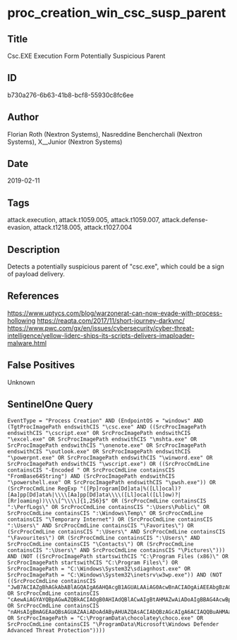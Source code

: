 # proc_creation_win_csc_susp_parent

## Title
Csc.EXE Execution Form Potentially Suspicious Parent

## ID
b730a276-6b63-41b8-bcf8-55930c8fc6ee

## Author
Florian Roth (Nextron Systems), Nasreddine Bencherchali (Nextron Systems), X__Junior (Nextron Systems)

## Date
2019-02-11

## Tags
attack.execution, attack.t1059.005, attack.t1059.007, attack.defense-evasion, attack.t1218.005, attack.t1027.004

## Description
Detects a potentially suspicious parent of "csc.exe", which could be a sign of payload delivery.

## References
https://www.uptycs.com/blog/warzonerat-can-now-evade-with-process-hollowing
https://reaqta.com/2017/11/short-journey-darkvnc/
https://www.pwc.com/gx/en/issues/cybersecurity/cyber-threat-intelligence/yellow-liderc-ships-its-scripts-delivers-imaploader-malware.html

## False Positives
Unknown

## SentinelOne Query
```
EventType = "Process Creation" AND (EndpointOS = "windows" AND (TgtProcImagePath endswithCIS "\csc.exe" AND ((SrcProcImagePath endswithCIS "\cscript.exe" OR SrcProcImagePath endswithCIS "\excel.exe" OR SrcProcImagePath endswithCIS "\mshta.exe" OR SrcProcImagePath endswithCIS "\onenote.exe" OR SrcProcImagePath endswithCIS "\outlook.exe" OR SrcProcImagePath endswithCIS "\powerpnt.exe" OR SrcProcImagePath endswithCIS "\winword.exe" OR SrcProcImagePath endswithCIS "\wscript.exe") OR ((SrcProcCmdLine containsCIS "-Encoded " OR SrcProcCmdLine containsCIS "FromBase64String") AND (SrcProcImagePath endswithCIS "\powershell.exe" OR SrcProcImagePath endswithCIS "\pwsh.exe")) OR (SrcProcCmdLine RegExp "([Pp]rogram[Dd]ata|%([Ll]ocal)?[Aa]pp[Dd]ata%|\\\\[Aa]pp[Dd]ata\\\\([Ll]ocal([Ll]ow)?|[Rr]oaming))\\\\[^\\\\]{1,256}$" OR (SrcProcCmdLine containsCIS ":\PerfLogs\" OR SrcProcCmdLine containsCIS ":\Users\Public\" OR SrcProcCmdLine containsCIS ":\Windows\Temp\" OR SrcProcCmdLine containsCIS "\Temporary Internet") OR (SrcProcCmdLine containsCIS ":\Users\" AND SrcProcCmdLine containsCIS "\Favorites\") OR (SrcProcCmdLine containsCIS ":\Users\" AND SrcProcCmdLine containsCIS "\Favourites\") OR (SrcProcCmdLine containsCIS ":\Users\" AND SrcProcCmdLine containsCIS "\Contacts\") OR (SrcProcCmdLine containsCIS ":\Users\" AND SrcProcCmdLine containsCIS "\Pictures\"))) AND (NOT ((SrcProcImagePath startswithCIS "C:\Program Files (x86)\" OR SrcProcImagePath startswithCIS "C:\Program Files\") OR SrcProcImagePath = "C:\Windows\System32\sdiagnhost.exe" OR SrcProcImagePath = "C:\Windows\System32\inetsrv\w3wp.exe")) AND (NOT ((SrcProcCmdLine containsCIS "JwB7ACIAZgBhAGkAbABlAGQAIgA6AHQAcgB1AGUALAAiAG0AcwBnACIAOgAiAEEAbgBzAGkAYgBsAGUAIAByAGUAcQB1AGkAcgBlAHMAIABQAG8AdwBlAHIAUwBoAGUAbABsACAAdgAzAC4AMAAgAG8AcgAgAG4AZQB3AGUAcgAiAH0AJw" OR SrcProcCmdLine containsCIS "cAewAiAGYAYQBpAGwAZQBkACIAOgB0AHIAdQBlACwAIgBtAHMAZwAiADoAIgBBAG4AcwBpAGIAbABlACAAcgBlAHEAdQBpAHIAZQBzACAAUABvAHcAZQByAFMAaABlAGwAbAAgAHYAMwAuADAAIABvAHIAIABuAGUAdwBlAHIAIgB9ACcA" OR SrcProcCmdLine containsCIS "nAHsAIgBmAGEAaQBsAGUAZAAiADoAdAByAHUAZQAsACIAbQBzAGcAIgA6ACIAQQBuAHMAaQBiAGwAZQAgAHIAZQBxAHUAaQByAGUAcwAgAFAAbwB3AGUAcgBTAGgAZQBsAGwAIAB2ADMALgAwACAAbwByACAAbgBlAHcAZQByACIAfQAnA") OR SrcProcImagePath = "C:\ProgramData\chocolatey\choco.exe" OR SrcProcCmdLine containsCIS "\ProgramData\Microsoft\Windows Defender Advanced Threat Protection"))))

```